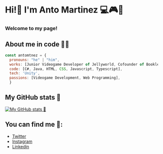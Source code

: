 # Hi!👋 I'm Anto Martinez 💻🎮👾
### Welcome to my page!

## About me in code 👨‍💻
```js
const antomtnez = {
  pronouns: "he" | "him",
  works: [Junior Videogame Developer of Jellyworld, Cofounder of Bookledge],
  code: [C#, Java, HTML, CSS, Javascript, Typescript],
  tech: 'Unity',
  passions: [Videogame Development, Web Programming],
  }
```
## My GitHub stats 🚀
[![My GitHub stats 🚀](https://github-readme-stats.vercel.app/api?username=antomtnez&show_icons=true&theme=radical)](https://github.com/anuraghazra/github-readme-stats)

## You can find me 👀:
- [Twitter](https://twitter.com/antomtnezdev)
- [Instagram](https://www.instagram.com/antomtnez/)
- [Linkedin](https://www.linkedin.com/in/antoniomartinezmirambell/)



<!--
**antomtnez/antomtnez** is a ✨ _special_ ✨ repository because its `README.md` (this file) appears on your GitHub profile.

Here are some ideas to get you started:

- 🔭 I’m currently working on ...
- 🌱 I’m currently learning ...
- 👯 I’m looking to collaborate on ...
- 🤔 I’m looking for help with ...
- 💬 Ask me about ...
- 📫 How to reach me: ...
- 😄 Pronouns: ...
- ⚡ Fun fact: ...
-->
